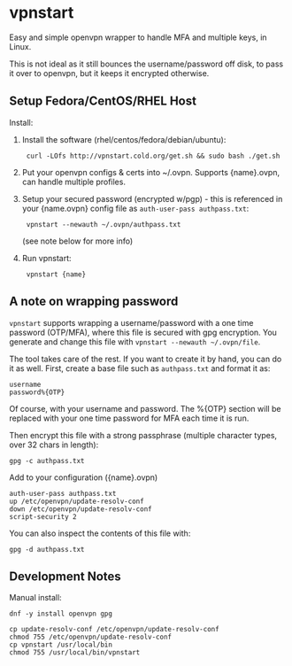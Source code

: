 # vpnstart

Easy and simple openvpn wrapper to handle MFA and multiple keys, in Linux.

This is not ideal as it still bounces the username/password off disk, to pass it over to openvpn, but it keeps it encrypted otherwise.

## Setup Fedora/CentOS/RHEL Host

Install:

1. Install the software (rhel/centos/fedora/debian/ubuntu):

    	curl -LOfs http://vpnstart.cold.org/get.sh && sudo bash ./get.sh

2. Put your openvpn configs & certs into ~/.ovpn.  Supports {name}.ovpn, can handle multiple profiles.

3. Setup your secured password (encrypted w/pgp) - this is referenced in your {name.ovpn} config file as `auth-user-pass authpass.txt`:

    	vpnstart --newauth ~/.ovpn/authpass.txt

    (see note below for more info)

4. Run vpnstart:

        vpnstart {name}


## A note on wrapping password

`vpnstart` supports wrapping a username/password with a one time password (OTP/MFA), where this file is secured with gpg encryption.  You generate and change this file with `vpnstart --newauth ~/.ovpn/file`.

The tool takes care of the rest.  If you want to create it by hand, you can do it as well.  First, create a base file such as `authpass.txt` and format it as:

	username
	password%{OTP}

Of course, with your username and password.  The %{OTP} section will be replaced with your one time password for MFA each time it is run.

Then encrypt this file with a strong passphrase (multiple character types, over 32 chars in length):

	gpg -c authpass.txt

Add to your configuration ({name}.ovpn)

	auth-user-pass authpass.txt
	up /etc/openvpn/update-resolv-conf
	down /etc/openvpn/update-resolv-conf
	script-security 2

You can also inspect the contents of this file with:

    gpg -d authpass.txt

## Development Notes

Manual install:

	dnf -y install openvpn gpg

	cp update-resolv-conf /etc/openvpn/update-resolv-conf
	chmod 755 /etc/openvpn/update-resolv-conf
	cp vpnstart /usr/local/bin
	chmod 755 /usr/local/bin/vpnstart
